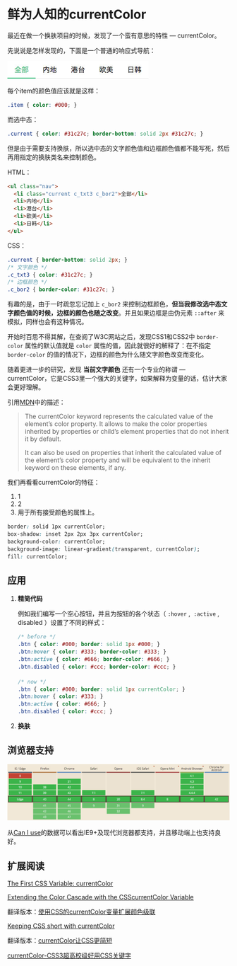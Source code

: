 # 鲜为人知的currentColor

最近在做一个换肤项目的时候，发现了一个蛮有意思的特性 — currentColor。

先说说是怎样发现的，下面是一个普通的响应式导航：

 ![nav](https://raw.githubusercontent.com/ImBryanZhang/currentColor/master/img/nav.jpg)

每个item的颜色值应该就是这样：

``` css
.item { color: #000; }
```

而选中态：

``` css
.current { color: #31c27c; border-bottom: solid 2px #31c27c; }
```

但是由于需要支持换肤，所以选中态的文字颜色值和边框颜色值都不能写死，然后再用指定的换肤类名来控制颜色。

HTML：

``` html
<ul class="nav">
  <li class="current c_txt3 c_bor2">全部</li>
  <li>内地</li>
  <li>港台</li>
  <li>欧美</li>
  <li>日韩</li>
</ul>
```

CSS：

``` css
.current { border-bottom: solid 2px; }
/* 文字颜色 */
.c_txt3 { color: #31c27c; }
/* 边框颜色 */
.c_bor2 { border-color: #31c27c; }
```

有趣的是，由于一时疏忽忘记加上 `c_bor2` 来控制边框颜色，**但当我修改选中态文字颜色值的时候，边框的颜色也随之改变**。并且如果边框是由伪元素 `::after` 来模拟，同样也会有这种情况。

开始时百思不得其解，在查阅了W3C网站之后，发现CSS1和CSS2中 `border-color` 属性的默认值就是 `color` 属性的值，因此就很好的解释了：在不指定 `border-color` 的值的情况下，边框的颜色为什么随文字颜色改变而变化。

随着更进一步的研究，发现 **当前文字颜色** 还有一个专业的称谓 — currentColor，它是CSS3里一个强大的关键字，如果解释为变量的话，估计大家会更好理解。

引用[MDN](https://developer.mozilla.org/en-US/docs/Web/CSS/color_value#currentColor_keyword)中的描述：

> The currentColor keyword represents the calculated value of the element’s color property. It allows to make the color properties inherited by properties or child’s element properties that do not inherit it by default.
> 
> It can also be used on properties that inherit the calculated value of the element’s color property and will be equivalent to the inherit keyword on these elements, if any.

我们再看看currentColor的特征：

1. 1
2. 2
3. 用于所有接受颜色的属性上。

``` css
border: solid 1px currentColor;
box-shadow: inset 2px 2px 3px currentColor;
background-color: currentColor;
background-image: linear-gradient(transparent, currentColor);
fill: currentColor; 
```



## 应用

1. **精简代码**
   
   例如我们编写一个空心按钮，并且为按钮的各个状态（ `:hover` ,  `:active` , disabled ）设置了不同的样式：
   
   ``` css
   /* before */
   .btn { color: #000; border: solid 1px #000; }
   .btn:hover { color: #333; border-color: #333; }
   .btn:active { color: #666; border-color: #666; }
   .btn.disabled { color: #ccc; border-color: #ccc; }
   
   /* now */
   .btn { color: #000; border: solid 1px currentColor; }
   .btn:hover { color: #333; }
   .btn:active { color: #666; }
   .btn.disabled { color: #ccc; }
   ```
   
2. **换肤**

	

## 浏览器支持

![browser support](https://raw.githubusercontent.com/ImBryanZhang/currentColor/master/img/browser_support.jpg)

从[Can I use](http://caniuse.com/#feat=currentcolor)的数据可以看出IE9+及现代浏览器都支持，并且移动端上也支持良好。



## 扩展阅读​​

[The First CSS Variable: currentColor](http://demosthenes.info/blog/908/The-First-CSS-Variable-currentColor)



[Extending the Color Cascade with the CSScurrentColor Variable](http://blogs.adobe.com/dreamweaver/2015/02/extending-the-color-cascade-with-the-css-currentcolor-variable.html)

翻译版本：[使用CSS的currentColor变量扩展颜色级联](http://www.w3cplus.com/css3/extending-the-color-cascade-with-the-css-currentcolor-variable.html)



[Keeping CSS short with currentColor](http://osvaldas.info/keeping-css-short-with-currentcolor)

翻译版本：[currentColor让CSS更简短](http://www.w3cplus.com/css3/keeping-css-short-with-currentcolor.html)



[currentColor-CSS3超高校级好用CSS关键字](http://www.zhangxinxu.com/wordpress/2014/10/currentcolor-css3-powerful-css-keyword/)

